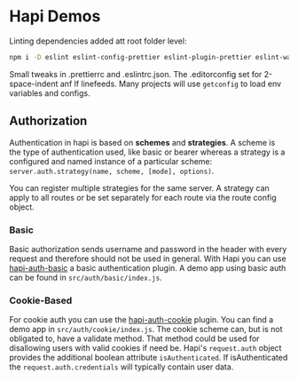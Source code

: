 # Hapi Demos

Linting dependencies added att root folder level:

```bash
npm i -D eslint eslint-config-prettier eslint-plugin-prettier eslint-watch prettier
```

Small tweaks in .prettierrc and .eslintrc.json. The .editorconfig set for 2-space-indent anf lf linefeeds. Many projects will use `getconfig` to load env variables and configs.


## Authorization

Authentication in hapi is based on **schemes** and **strategies**. A scheme is the type of authentication used, like basic or bearer whereas a strategy is a configured and named instance of a particular scheme: `server.auth.strategy(name, scheme, [mode], options)`.

You can register multiple strategies for the same server. A strategy can apply to all routes or be set separately for each route via the route config object.

### Basic

Basic authorization sends username and password in the header with every request and therefore should not be used in general. With Hapi you can use [hapi-auth-basic](https://github.com/hapijs/hapi-auth-basic) a basic authentication plugin. A demo app using basic auth can be found in `src/auth/basic/index.js`.

### Cookie-Based

For cookie auth you can use the [hapi-auth-cookie](https://github.com/hapijs/hapi-auth-cookie) plugin. You can find a demo app in `src/auth/cookie/index.js`. The cookie scheme can, but is not obligated to, have a validate method. That method could be used for disallowing users with valid cookies if need be. Hapi's `request.auth` object provides the additional boolean attribute `isAuthenticated`. If isAuthenticated the `request.auth.credentials` will typically contain user data.


